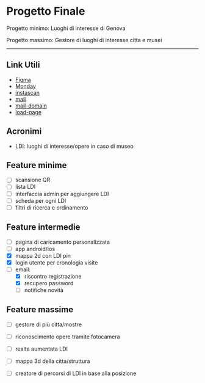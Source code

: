 # Progetto Finale
Progetto minimo: Luoghi di interesse di Genova

Progetto massimo: Gestore di luoghi di interesse citta e musei 

---------------------
## Link Utili
- [Figma](https://www.figma.com/file/aaOVFK4E8qBMN9gNkanj5b/Last?node-id=0%3A1)
- [Monday](https://spinny-group.monday.com/workspaces/1432451)
- [instascan](https://github.com/schmich/instascan)
- [mail](https://www.codingnepalweb.com/configure-xampp-to-send-mail-from-localhost/)
- [mail-domain](https://www.youtube.com/watch?v=mG4nPsepI9o&ab_channel=CodeboardClub)
- [load-page](https://redstapler.co/add-loading-animation-to-website/)


## Acronimi
- LDI: luoghi di interesse/opere in caso di museo

## Feature minime
- [ ] scansione QR
- [ ] lista LDI
- [ ] interfaccia admin per aggiungere LDI
- [ ] scheda per ogni LDI
- [ ] filtri di ricerca e ordinamento

## Feature intermedie
- [ ] pagina di caricamento personalizzata
- [ ] app android/ios
- [X] mappa 2d con LDI pin
- [X] login utente per cronologia visite
- [ ] email:
  - [X] riscontro registrazione
  - [X] recupero password
  - [ ] notifiche novità

## Feature massime
- [ ] gestore di più citta/mostre
- [ ] riconoscimento opere tramite fotocamera
- [ ] realta aumentata LDI
- [ ] mappa 3d della citta/struttura
- [ ] creatore di percorsi di LDI in base alla posizione

